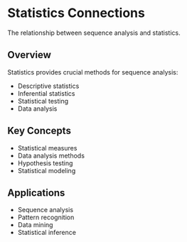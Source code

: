 # Statistics Connections

The relationship between sequence analysis and statistics.

## Overview

Statistics provides crucial methods for sequence analysis:
- Descriptive statistics
- Inferential statistics
- Statistical testing
- Data analysis

## Key Concepts

- Statistical measures
- Data analysis methods
- Hypothesis testing
- Statistical modeling

## Applications

- Sequence analysis
- Pattern recognition
- Data mining
- Statistical inference
